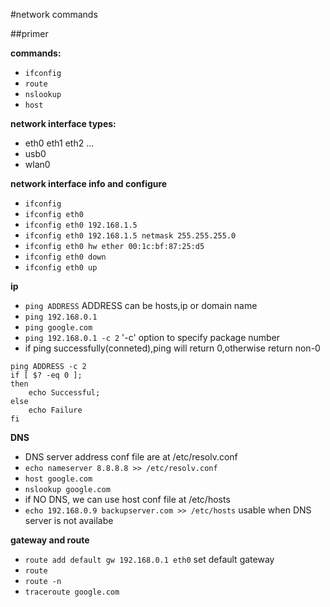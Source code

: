 #network commands




##primer

**commands:**

* `ifconfig`
* `route`
* `nslookup`
* `host`

**network interface types:**

* eth0 eth1 eth2 ...
* usb0
* wlan0

**network interface info and configure**

* `ifconfig`
* `ifconfig eth0`
* `ifconfig eth0 192.168.1.5`
* `ifconfig eth0 192.168.1.5 netmask 255.255.255.0`
* `ifconfig eth0 hw ether 00:1c:bf:87:25:d5`
* `ifconfig eth0 down`
* `ifconfig eth0 up`

**ip**

* `ping ADDRESS` ADDRESS can be hosts,ip or domain name
* `ping 192.168.0.1`
* `ping google.com`
* `ping 192.168.0.1 -c 2` '-c' option to specify package number
* if ping successfully(conneted),ping will return 0,otherwise return non-0

```
ping ADDRESS -c 2
if [ $? -eq 0 ];
then
	echo Successful;
else
	echo Failure
fi
```

**DNS**

* DNS server address conf file are at /etc/resolv.conf
* `echo nameserver 8.8.8.8 >> /etc/resolv.conf`
* `host google.com`
* `nslookup google.com`
* if NO DNS, we can use host conf file at /etc/hosts
* `echo 192.168.0.9 backupserver.com >> /etc/hosts` usable when DNS server is not availabe

**gateway and route**

* `route add default gw 192.168.0.1 eth0` set default gateway
* `route`
* `route -n`
* `traceroute google.com`

